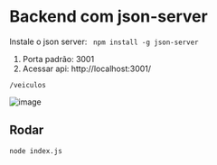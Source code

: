 # Backend com json-server  
 Instale o json server: ` npm install -g json-server`
1. Porta padrão: 3001
2. Acessar api: http://localhost:3001/

`/veiculos`

![image](https://user-images.githubusercontent.com/30128774/211447050-57aeafa4-f6ca-4c9d-bc9d-5d588bf776e6.png)


## Rodar
```sh
node index.js
```

